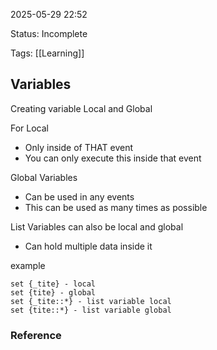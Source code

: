 
2025-05-29 22:52

Status: Incomplete

Tags: [[Learning]]

## Variables
Creating variable
Local and Global

For Local
- Only inside of THAT event
- You can only execute this inside that event

Global Variables
- Can be used in any events
- This can be used as many times as possible

List Variables can also be local and global
- Can hold multiple data inside it

example
```
set {_tite} - local 
set {tite} - global 
set {_tite::*} - list variable local 
set {tite::*} - list variable global
```


### Reference

